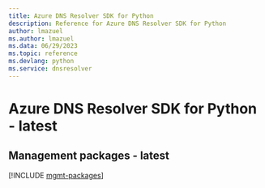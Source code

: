 ```yaml
---
title: Azure DNS Resolver SDK for Python
description: Reference for Azure DNS Resolver SDK for Python
author: lmazuel
ms.author: lmazuel
ms.data: 06/29/2023
ms.topic: reference
ms.devlang: python
ms.service: dnsresolver
---
```

# Azure DNS Resolver SDK for Python - latest

## Management packages - latest
[!INCLUDE [mgmt-packages](dns-resolver-mgmt-index.md)]